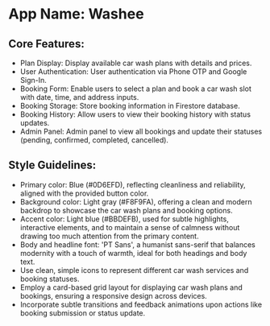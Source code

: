 # **App Name**: Washee

## Core Features:

- Plan Display: Display available car wash plans with details and prices.
- User Authentication: User authentication via Phone OTP and Google Sign-In.
- Booking Form: Enable users to select a plan and book a car wash slot with date, time, and address inputs.
- Booking Storage: Store booking information in Firestore database.
- Booking History: Allow users to view their booking history with status updates.
- Admin Panel: Admin panel to view all bookings and update their statuses (pending, confirmed, completed, cancelled).

## Style Guidelines:

- Primary color: Blue (#0D6EFD), reflecting cleanliness and reliability, aligned with the provided button color.
- Background color: Light gray (#F8F9FA), offering a clean and modern backdrop to showcase the car wash plans and booking options.
- Accent color: Light blue (#BBDEFB), used for subtle highlights, interactive elements, and to maintain a sense of calmness without drawing too much attention from the primary content.
- Body and headline font: 'PT Sans', a humanist sans-serif that balances modernity with a touch of warmth, ideal for both headings and body text.
- Use clean, simple icons to represent different car wash services and booking statuses.
- Employ a card-based grid layout for displaying car wash plans and bookings, ensuring a responsive design across devices.
- Incorporate subtle transitions and feedback animations upon actions like booking submission or status update.